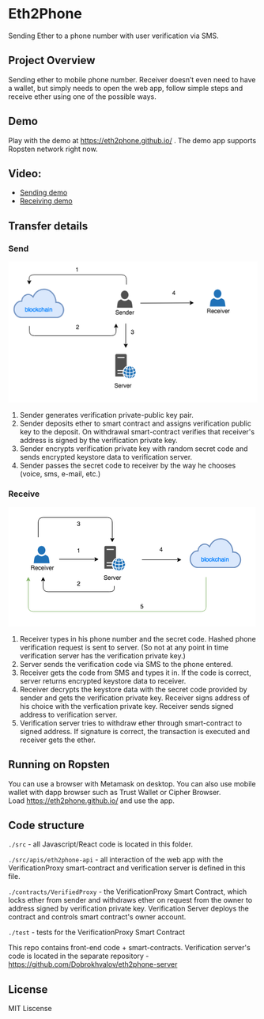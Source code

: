 # Eth2Phone
Sending Ether to a phone number with user verification via SMS.

## Project Overview
Sending ether to mobile phone number. Receiver doesn’t even need to have a wallet, but simply needs to open the web app, follow simple steps and receive ether using one of the possible ways.

## Demo
Play with the demo at https://eth2phone.github.io/ . The demo app supports Ropsten network right now.

## Video: 
* [Sending demo](https://screencast-o-matic.com/watch/cbQoD1IbCD)
* [Receiving demo](https://screencast-o-matic.com/watch/cbQoDXIbCp)

## Transfer details
### Send
![Send](/public/send.png)
1. Sender generates verification private-public key pair.
2. Sender deposits ether to smart contract and assigns verification public key to the deposit. On withdrawal smart-contract verifies that receiver's address is signed by the verification private key.
3. Sender encrypts verification private key with random secret code and sends encrypted keystore data to verification server.
4. Sender passes the secret code to receiver by the way he chooses (voice, sms, e-mail, etc.)

### Receive
![Receive](/public/receive.png)
1. Receiver types in his phone number and the secret code. Hashed phone verification request is sent to server. (So not at any point in time verification server has the verification private key.)
2. Server sends the verification code via SMS to the phone entered.
3. Receiver gets the code from SMS and types it in. If the code is correct, server returns encrypted keystore data to receiver.
4. Receiver decrypts the keystore data with the secret code provided by sender and gets the verification private key. Receiver signs address of his choice with the verfication private key. Receiver sends signed address to verification server.
5. Verification server tries to withdraw ether through smart-contract to signed address. If signature is correct, the transaction is executed and receiver gets the ether.

## Running on Ropsten
You can use a browser with Metamask on desktop. You can also use mobile wallet with dapp browser such as Trust Wallet or Cipher Browser.  
Load https://eth2phone.github.io/ and use the app.


## Code structure
`./src` - all Javascript/React code is located in this folder.

`./src/apis/eth2phone-api` - all interaction of the web app with the VerificationProxy smart-contract and verification server is defined in this file.  

`./contracts/VerifiedProxy` - the VerificationProxy Smart Contract, which locks ether from sender and withdraws ether on request from the owner to address signed by verification private key. Verification Server deploys the contract and controls smart contract's owner account.

`./test` - tests for the VerificationProxy Smart Contract


This repo contains front-end code + smart-contracts. Verification server's code is located in the separate repository - https://github.com/Dobrokhvalov/eth2phone-server

## License
MIT Liscense 
